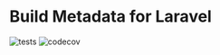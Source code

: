 # Build Metadata for Laravel <!-- omit in toc -->

![tests](https://github.com/lbausch/build-metadata-laravel/actions/workflows/tests.yml/badge.svg) ![codecov](https://codecov.io/gh/lbausch/build-metadata-laravel/branch/main/graph/badge.svg)
